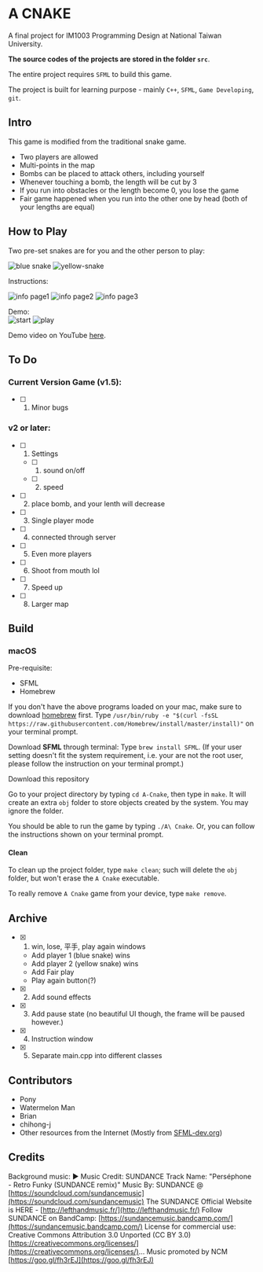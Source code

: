 # A CNAKE

A final project for IM1003 Programming Design at National Taiwan University. 

**The source codes of the projects are stored in the folder `src`**.  

The entire project requires `SFML` to build this game. 

The project is built for learning purpose - mainly `C++`, `SFML`, `Game Developing`, `git`. 

## Intro
This game is modified from the traditional snake game. 
- Two players are allowed
- Multi-points in the map
- Bombs can be placed to attack others, including yourself
- Whenever touching a bomb, the length will be cut by 3
- If you run into obstacles or the length become 0, you lose the game
- Fair game happened when you run into the other one by head (both of your lengths are equal) 

## How to Play
Two pre-set snakes are for you and the other person to play:

![blue snake](resources/images/blue.png)
![yellow-snake](resources/images/yellow.png)

Instructions:

![info page1](resources/images/instra1.png)
![info page2](resources/images/instra2.PNG)
![info page3](resources/images/instra3.PNG)

Demo:  
![start](resources/images/beginning-window.png)
![play](resources/images/gameplay.png)

Demo video on YouTube [here](https://youtu.be/ZDKSKEFhWOg).

## To Do
### Current Version Game (v1.5): 
- [ ] 1. Minor bugs 


### v2 or later: 
- [ ] 1. Settings
   - [ ] 1. sound on/off
   - [ ] 2. speed
- [ ] 2. place bomb, and your lenth will decrease
- [ ] 3. Single player mode
- [ ] 4. connected through server
- [ ] 5. Even more players
- [ ] 6. Shoot from mouth lol
- [ ] 7. Speed up
- [ ] 8. Larger map


## Build
### macOS
Pre-requisite: 
+ SFML
+ Homebrew

If you don't have the above programs loaded on your mac, make sure to download [homebrew](https://brew.sh) first.
Type `/usr/bin/ruby -e "$(curl -fsSL https://raw.githubusercontent.com/Homebrew/install/master/install)"` on your terminal prompt. 

Download **SFML** through terminal: 
Type `brew install SFML`. (If your user setting doesn't fit the system requirement, i.e. your are not the root user, please follow the instruction on your terminal prompt.)

Download this repository

Go to your project directory by typing `cd A-Cnake`, then type in `make`. It will create an extra `obj` folder to store objects created by the system. You may ignore the folder. 

You should be able to run the game by typing `./A\ Cnake`. Or, you can follow the instructions shown on your terminal prompt. 

#### Clean
To clean up the project folder, type `make clean`; such will delete the `obj` folder, but won't erase the `A Cnake` executable. 

To really remove `A Cnake` game from your device, type `make remove`. 

## Archive
- [x] 1. win, lose, 平手, play again windows
    + Add player 1 (blue snake) wins
    + Add player 2 (yellow snake) wins
    + Add Fair play
    + Play again button(?)
- [x] 2. Add sound effects
- [x] 3. Add pause state (no beautiful UI though, the frame will be paused however.)
- [x] 4. Instruction window
- [x] 5. Separate main.cpp into different classes

## Contributors
+ Pony
+ Watermelon Man
+ Brian
+ chihong-j
+ Other resources from the Internet (Mostly from [SFML-dev.org](https://www.sfml-dev.org))


## Credits
Background music:
► Music Credit: SUNDANCE
Track Name: "Perséphone - Retro Funky (SUNDANCE remix)"
Music By: SUNDANCE @ [https://soundcloud.com/sundancemusic](https://soundcloud.com/sundancemusic)
The SUNDANCE Official Website is HERE - [http://lefthandmusic.fr/](http://lefthandmusic.fr/)
Follow SUNDANCE on BandCamp: [https://sundancemusic.bandcamp.com/](https://sundancemusic.bandcamp.com/)
License for commercial use: Creative Commons Attribution 3.0 Unported (CC BY 3.0) [https://creativecommons.org/licenses/](https://creativecommons.org/licenses/)...
Music promoted by NCM [https://goo.gl/fh3rEJ](https://goo.gl/fh3rEJ)
